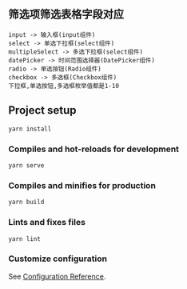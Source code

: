 ## 筛选项筛选表格字段对应
```
input -> 输入框(input组件)
select -> 单选下拉框(select组件)
multipleSelect -> 多选下拉框(select组件)
datePicker -> 时间范围选择器(DatePicker组件)
radio -> 单选按钮(Radio组件)
checkbox -> 多选框(Checkbox组件)
下拉框,单选按钮,多选框枚举值都是1-10

```

## Project setup
```
yarn install
```

### Compiles and hot-reloads for development
```
yarn serve
```

### Compiles and minifies for production
```
yarn build
```

### Lints and fixes files
```
yarn lint
```

### Customize configuration
See [Configuration Reference](https://cli.vuejs.org/config/).
